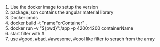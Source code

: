 1. Use the docker image to setup the version
2. package.json contains the angular material library
3. Docker cmds
4. docker build -t "nameForContainer" .
5. docker run -v "${pwd}":/app -p 4200:4200 containerName
6. start filter with #
7. use #good, #bad, #awesome, #cool like filter to serach from the array
